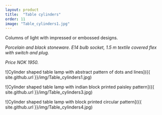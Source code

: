 ```yaml
---
layout: product
title:  "Table cylinders"
order: 11
image: "Table_cylinders1.jpg"
---
```

Columns of light with impressed or embossed designs.

*Porcelain and black stoneware. E14 bulb socket, 1.5 m textile covered flex with switch and plug.*

*Price NOK 1950.*

![Cylinder shaped table lamp with abstract pattern of dots and lines]({{ site.github.url }}/img/Table_cylinders1.jpg)

![Cylinder shaped table lamp with indian block printed paisley pattern]({{ site.github.url }}/img/Table_cylinders3.jpg)

![Cylinder shaped table lamp with block printed circular pattern]({{ site.github.url }}/img/Table_cylinders4.jpg)
